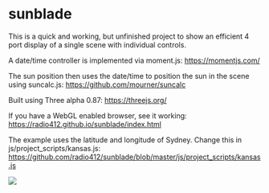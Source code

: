 # sunblade



This is a quick and working, but unfinished project to show an efficient 4 port display of a single scene with individual controls.

A date/time controller is implemented via moment.js: https://momentjs.com/

The sun position then uses the date/time to position the sun in the scene using suncalc.js: https://github.com/mourner/suncalc

Built using Three alpha 0.87: https://threejs.org/

If you have a WebGL enabled browser, see it working: https://radio412.github.io/sunblade/index.html

The example uses the latitude and longitude of Sydney. Change this in js/project_scripts/kansas.js: https://github.com/radio412/sunblade/blob/master/js/project_scripts/kansas.js


![](https://radio412.github.io/sunblade/media/shogun.png)
